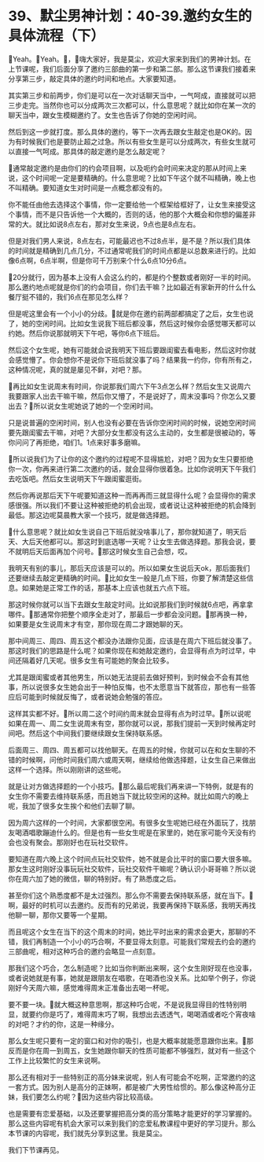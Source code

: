 # 39、默尘男神计划：40-39.邀约女生的具体流程（下）

🎼Yeah。🎼Yeah。🎼，🎼嗨大家好，我是莫尘，欢迎大家来到我们的男神计划。在上节课呢，我们后面分享了邀约三部曲的第一步和第二部。那么这节课我们接着来分享第三步，敲定具体的邀约时间和地点。大家要知道。

其实第三步和前两步，你们是可以在一次对话聊天当中，一气呵成，直接就可以把三步走完。当然你也可以分成两次三次都可以，什么意思呢？就比如你在某一次的聊天当中，跟女生模糊邀约了。女生也告诉了你她的空闲时间。

然后到这一步就打度。那么具体的邀约，等下一次再去跟女生敲定也是OK的。因为有时候我们也是要防止超之过急。所以有些女生是可以分成两次，有些女生就可以直接一气呵成。那具体的敲定邀约是怎么敲定呢？

🎼通常敲定邀约是由你们的约会项目啊，以及呃约会时间来决定的那从时间上来说，这个时间呢一定是要精确的。什么意思呢？比如下午这个就不叫精确，晚上也不叫精确。要知道女生对时间是一点概念都没有的。

你不能任由他去选择这个事情，你一定要给他一个框架给框好了，让女生来接受这个事情，而不是只告诉他一个大概的，否则的话，他的那个大概会和你想的偏差非常的大。就比如说8点左右，那对女生来说，9点也是8点左右。

但是对我们男人来说，8点左右，可能最迟也不过8点半，是不是？所以我们具体的时间就是精确到几点几分，不过通常呢我们的时间点都是以总数来进行的。比如像6点啊，6点半啊，但是你可千万别来个什么6点10分6点。

🎼20分就行，因为基本上没有人会这么约的，都是约个整数或者刚好一半的时间。那么邀约地点呢就是你们的约会项目，你们去干嘛？比如最近有家新开的什么什么餐厅挺不错的，我们6点在那见怎么样？

但是呢这里会有一个小小的分歧。🎼就是你在邀约前两部都搞定了之后，女生也说了，她的空闲时间。比如女生说我下班后都没事，然后这时候你会感觉哪天都可以约她。然后你说那就明天下午吧，等你6点下班后。

然后这个女生呢，她有可能就会说我明天下班后要跟闺蜜去看电影，然后这时你就会感觉懵了。你会想你不是说你下班后就没事了吗？结果我一约你，你有所有之，这种情况呢，真的就是屡见不鲜，对吧？那。

🎼再比如女生说周末有时间，你说那我们周六下午3点怎么样？然后女生又说周六我要跟家人出去干嘛干嘛，然后你又懵了，不是说好了，周末没事吗？你怎么又要出去？🎼所以说女生呢她说了她的一个空闲时间。

只是说普遍的空闲时间，别人也没有必要在告诉你空闲时间的时候，说她空闲时间要先跟闺蜜去干嘛，对吧？大部分女生都没有这么主动的，女生都是很被动的，等你问问了再拒绝，咱们1。1点来好事多磨嘛。

🎼所以说我们为了让你的这个邀约的过程呢不显得尴尬，对吧？因为女生只要拒绝你一次，你再来进行第二次邀约的话，就会显得你很着急。比如你说明天下午我们去吃饭吧。然后女生说明天下午跟闺蜜逛街。

然后你再说那后天下午呢要知道这种一而再再而三就显得什么呢？会显得你的需求感很强。所以我们不要让这种被拒绝的机会出现，或者说让这种被拒绝的机会降到最低。那这边呢莫晨教大家一个技巧，就是做选择题。

🎼什么意思呢？就比如女生说自己下班后就没啥事儿了，那你就知道了，明天后天、大后天他都可以。那这时到底选哪一天呢？让女生去做选择题。那我会说，要不就明后天后面再加个问号。🎼那这时候女生自己会想，哎。

我明天有别的事儿，那后天应该是可以的。所以如果女生说后天ok，那后面我们还要继续去敲定更精确的时间。🎼比如女生一般是几点下班，你要了解清楚这些信息。如果她是正常工作的话，那基本上应该也就五六点下班。

那这时候你就可以当下去跟女生敲定时间。比如说那我们到时候就6点吧，再拿拿哪件。🎼那通常你把整个顺序全走对了，那最后一步都会没问题。🎼那再换一种，如果要是女生说周末才有空，那你现在周二才跟她聊的天。

那中间周三、周四、周五这个都没办法跟你见面，应该是在周六下班后就没事了。那这时我们的思路是什么呢？如果你现在和她敲定邀约，会显得有点为时过早，中间还隔着好几天呢。很多女生有可能她的聚会比较多。

尤其是跟闺蜜或者其他男生，所以她无法提前去做好预判，到时候会不会有其他事，所以说很多女生她会出于一种怕反悔，也不太愿意当下就答应，那也有一些答应后可能到时候就反悔了，或者说她会勉强的答应。

这样其实都不好。🎼所以周二这个时间约周末就会显得有点为时过早。🎼所以说呢如果在周一、周二女生说周末有空，那你就可以说，那我们提前一天到时候再定时间吧。然后这个中间我们要继续跟女生保持联系感。

后面周三、周四、周五都可以找他聊天。在周五的时候，你就可以在和女生聊的不错的时候啊，问他时间我们周六或周天啊，继续给他做选择题，让女生自己来做出这样一个选择。所以刚刚讲的这些呢。

就是让对方做选择题的一个小技巧。🎼那么最后呢我们再来讲一下特例，就是有的女生你不需要去维持联系感，而且她当下就比较空闲的这种。就比如周六的晚上呢，我加了很多女生挨个和他们去聊了聊。

因为周六这样的一个时间，大家都很空闲。有很多女生呢她已经在外面玩了，找朋友喝酒唱歌蹦迪什么的。但是也有一些女生呢是在家里的，她在家可能今天没有约会也没有聚会。那刚好也在玩社交软件。

要知道在周六晚上这个时间点玩社交软件，她不就是会比平时的窗口要大很多嘛。那女生这时刚好没事玩玩社交软件，玩社交软件干嘛呢？确认识小哥哥嘛？所以说你在周六加了她的微信，聊的特别好。有了熟悉度之后。

甚至你们这个熟悉度都不是太过强烈。那么你不需要去保持联系感，就在当下。🎼啊，最好的时机可以去邀约。反而有的兄弟说，我要再保持下联系感，我明天再找他聊一聊，那你又要等一个星期。

而且呢这个女生在当下的这个周末的时间，她比平时出来的需求会更大，那聊的不错，我们再制造一个小小的巧合啊，不要显得太刻意。可能我们常规去约会的邀约三部曲呢，相对这种巧合的邀约会略显一点刻意。

那我们这个巧合，怎么制造呢？比如当你判断出来啊，这个女生刚好现在也没事，或者说她就是有事，她就是跟朋友在唱歌，在喝酒也没关系。比如举个例子，你说刚好今天周六嘛，感觉难得周末正准备出去喝一杯呢。

要不要一块。🎼就大概这种意思啊，那这种巧合呢，不是说我显得目的性特别明显，就要约你是巧了，难得周末巧了啊，我想出去透透气，喝喝酒或者吃个宵夜啥的对吧？才约的你，这是一种缘分。

那么女生呢只要有一定的窗口和对你的吸引，也是大概率就能愿意跟你出来。🎼那反而是你在周一到周五，女生她跟你聊天的性质可能都不够强烈，就对有一些这个工作上比较繁忙的女生来说啊。

那么还有相对于一些特别正的高分妹来说呢，别人有可能会不吃啊，正常邀约的这一套方式。因为别人是高分的正妹啊，都是被广大男性给惯的。那么像这种高分正妹，我们要怎么约呢？🎼因为这些内容比较高级。

也是需要有恋爱基础，以及还要掌握把高分类的高分策略才能更好的学习掌握的。那么这些内容呢有机会大家可以来到我们的恋爱私教课程中更好的学习提升。那么本节课的内容呢，我们就先分享到这里。我是莫尘。

我们下节课再见。